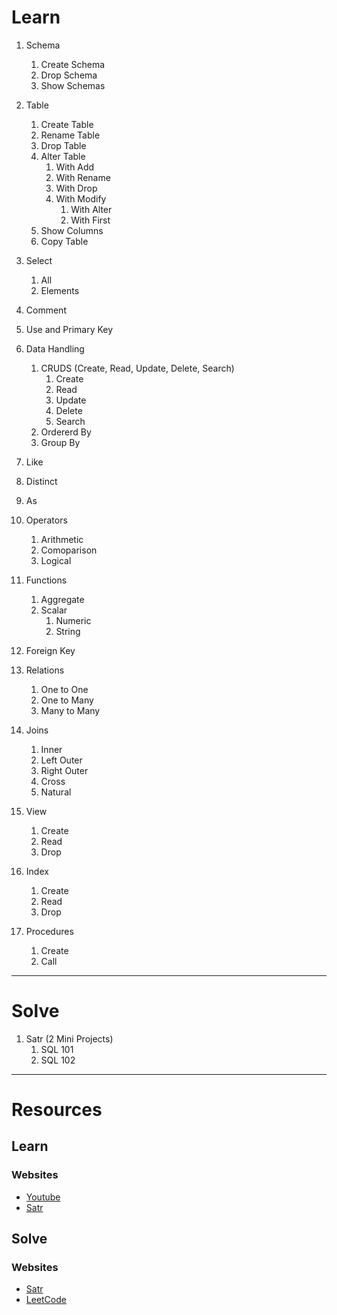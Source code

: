 # Learn

1. Schema
    1. Create Schema
    2. Drop Schema
    3. Show Schemas

2. Table
    1. Create Table
    2. Rename Table
    3. Drop Table
    4. Alter Table
        1. With Add
        2. With Rename
        3. With Drop
        4. With Modify
            1. With Alter
            2. With First
    5. Show Columns
    6. Copy Table

3. Select
    1. All
    2. Elements

4. Comment

5. Use and Primary Key

6. Data Handling
    1. CRUDS (Create, Read, Update, Delete, Search)
        1. Create
        2. Read
        3. Update
        4. Delete
        5. Search
    2. Ordererd By
    3. Group By

7. Like

8. Distinct

9. As

10. Operators
    1. Arithmetic
    2. Comoparison
    3. Logical

11. Functions
    1. Aggregate
    2. Scalar
        1. Numeric
        2. String

12. Foreign Key

13. Relations
    1. One to One
    2. One to Many
    3. Many to Many

14. Joins
    1. Inner
    2. Left Outer
    3. Right Outer
    4. Cross
    5. Natural

15. View
    1. Create
    2. Read
    3. Drop

16. Index
    1. Create
    2. Read
    3. Drop

17. Procedures
    1. Create
    2. Call

---

# Solve

1. Satr (2 Mini Projects)
    1. SQL 101
    2. SQL 102

---

# Resources

## Learn

### Websites

- [Youtube](https://youotube.com)
- [Satr](https://satr.codes)

## Solve

### Websites

- [Satr](https://satr.codes)
- [LeetCode](https://leetcode.com)